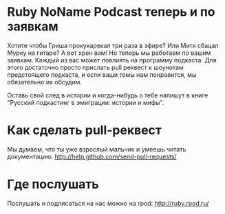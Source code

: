 # Ruby NoName Podcast теперь и по заявкам

Хотите чтобы Гриша прокукарекал три раза в эфире? Или Митя сбацал Мурку на гитаре? А вот хрен вам! Но теперь мы работаем по вашим заявкам. Каждый из вас может повлиять на программу подкаста. Для этого достаточно просто прислать pull реквест к шоунотам предстоящего подкаста, и если ваши темы нам понравится, мы обязательно их обсудим.

Оставь свой след в истории и когда-нибудь о тебе напишут в книге "Русский подкастинг в эмиграции: истории и мифы".

# Как сделать pull-реквест

Мы думаем, что ты уже взрослый мальчик и умеешь читать документацию: http://help.github.com/send-pull-requests/

# Где послушать

Послушать и подписаться на нас можно на rpod: http://ruby.rpod.ru/



